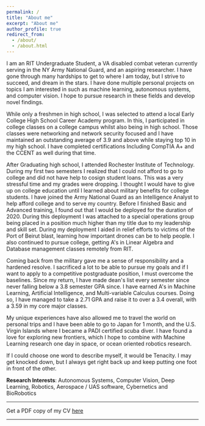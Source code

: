 ```yaml
---
permalink: /
title: "About me"
excerpt: "About me"
author_profile: true
redirect_from: 
  - /about/
  - /about.html
---
```


<!--
# Conor Gagliardi
 -->

<!--
Undergraduate Student, <br>
[Rochester Institute of Technology](https://www.rit.edu), New York
 -->
I am an RIT Undergraduate Student, a VA disabled combat veteran currently serving in the NY Army National Guard, and an aspiring researcher. I have gone through many hardships to get to where I am today, but I strive to succeed, and dream in the stars. I have done multiple personal projects on topics I am interested in such as machine learning, autonomous systems, and computer vision. I hope to pursue research in these fields and develop novel findings.

While only a freshmen in high school, I was selected to attend a local Early College High School Career Academy program. In this, I participated in college classes on a college campus whilst also being in high school. Those classes were networking and network security focused and I have maintained an outstanding average of 3.9 and above while staying top 10 in my high school. I have completed certifications Including CompTIA A+ and the CCENT as well during that time. 

After Graduating high school, I attended Rochester Institute of Technology. During my first two semesters I realized that I could not afford to go to college and did not have help to cosign student loans. This was a very stressful time and my grades were dropping. I thought I would have to give up on college education until I learned about military benefits for college students. I have joined the Army National Guard as an Intelligence Analyst to help afford college and to serve my country. Before I finished Basic and Advanced training, I found out that I would be deployed for the duration of 2020. During this deployment I was attached to a special operations group being placed in a position much higher than my title due to my leadership and skill set. During my deployment I aided in relief efforts to victims of the Port of Beirut blast, learning how important drones can be to help people. I also continued to pursue college, getting A's in Linear Algebra and Database management classes remotely from RIT.

Coming back from the military gave me a sense of responsibility and a hardened resolve. I sacrificed a lot to be able to pursue my goals and if I want to apply to a competitive postgraduate position, I must overcome the baselines. Since my return, I have made dean's list every semester since never falling below a 3.8 semester GPA since. I have earned A's in Machine Learning, Artificial Intelligence, and Multi-variable Calculus courses. Doing so, I have managed to take a 2.71 GPA and raise it to over a 3.4 overall, with a 3.59 in my core major classes.

My unique experiences have also allowed me to travel the world on personal trips and I have been able to go to Japan for 1 month, and the U.S. Virgin Islands where I became a PADI certified scuba diver. I have found a love for exploring new frontiers, which I hope to combine with Machine Learning research one day in space, or ocean oriented robotics research.

If I could choose one word to describe myself, it would be Tenacity. I may get knocked down, but I always get right back up and keep putting one foot in front of the other.




**Research Interests**: Autonomous Systems, Computer Vision, Deep Learning, Robotics, Aerospace /
UAS software, Cybernetics and BioRobotics

---

Get a PDF copy of my CV [here](/files/Gagliardi_Conor_Resume.pdf)

---
